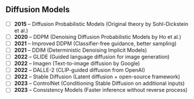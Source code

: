 ## Diffusion Models
- [ ] **2015** – Diffusion Probabilistic Models (Original theory by Sohl-Dickstein et al.)  
- [ ] **2020** – DDPM (Denoising Diffusion Probabilistic Models by Ho et al.)  
- [ ] **2021** – Improved DDPM (Classifier-free guidance, better sampling)  
- [ ] **2021** – DDIM (Deterministic Denoising Implicit Models)  
- [ ] **2022** – GLIDE (Guided language diffusion for image generation)  
- [ ] **2022** – Imagen (Text-to-image diffusion by Google)  
- [ ] **2022** – DALLE-2 (CLIP-guided diffusion from OpenAI)  
- [ ] **2022** – Stable Diffusion (Latent diffusion + open-source framework)  
- [ ] **2023** – ControlNet (Conditioning Stable Diffusion on additional inputs)  
- [ ] **2023** – Consistency Models (Faster inference without reverse process)  